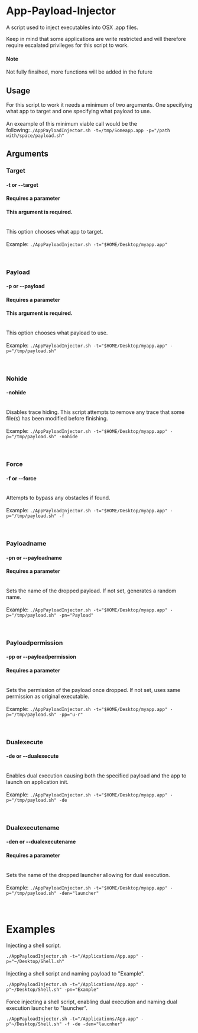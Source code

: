 # App-Payload-Injector

A script used to inject executables into OSX .app files.

Keep in mind that some applications are write restricted and will therefore require escalated privileges for this script to work.

#### Note
Not fully finsihed, more functions will be added in the future

## Usage
For this script to work it needs a minimum of two arguments. One specifying what app to target and one specifying what payload to use.
<br><br>
An exeample of this minimum viable call would be the following:`./AppPayloadInjector.sh -t=/tmp/Someapp.app -p="/path with/space/payload.sh"`

## Arguments
### Target
#### -t or --target
#### Requires a parameter
#### This argument is required.
<br>This option chooses what app to target.<br><br>
Example: `./AppPayloadInjector.sh -t="$HOME/Desktop/myapp.app"`
<br><br><br>

### Payload
#### -p or --payload
#### Requires a parameter
#### This argument is required.
<br>This option chooses what payload to use.<br><br>
Example: `./AppPayloadInjector.sh -t="$HOME/Desktop/myapp.app" -p="/tmp/payload.sh"`
<br><br><br>

### Nohide
#### -nohide
<br>Disables trace hiding. This script attempts to remove any trace that some file(s) has been modified before finishing.<br><br>
Example: `./AppPayloadInjector.sh -t="$HOME/Desktop/myapp.app" -p="/tmp/payload.sh" -nohide`
<br><br><br>

### Force
#### -f or --force
<br>Attempts to bypass any obstacles if found.<br><br>
Example: `./AppPayloadInjector.sh -t="$HOME/Desktop/myapp.app" -p="/tmp/payload.sh" -f`
<br><br><br>

### Payloadname
#### -pn or --payloadname
#### Requires a parameter
<br>Sets the name of the dropped payload. If not set, generates a random name.<br><br>
Example: `./AppPayloadInjector.sh -t="$HOME/Desktop/myapp.app" -p="/tmp/payload.sh" -pn="Payload"`
<br><br><br>

### Payloadpermission
#### -pp or --payloadpermission
#### Requires a parameter
<br>Sets the permission of the payload once dropped. If not set, uses same permission as original executable.<br><br>
Example: `./AppPayloadInjector.sh -t="$HOME/Desktop/myapp.app" -p="/tmp/payload.sh" -pp="u-r"`
<br><br><br>

### Dualexecute
#### -de or --dualexecute
<br>Enables dual execution causing both the specified payload and the app to launch on application init.<br><br>
Example: `./AppPayloadInjector.sh -t="$HOME/Desktop/myapp.app" -p="/tmp/payload.sh" -de`
<br><br><br>

### Dualexecutename
#### -den or --dualexecutename
#### Requires a parameter
<br>Sets the name of the dropped launcher allowing for dual execution.<br><br>
Example: `./AppPayloadInjector.sh -t="$HOME/Desktop/myapp.app" -p="/tmp/payload.sh" -den="launcher"`
<br><br><br>


# Examples 


Injecting a shell script.

`./AppPayloadInjector.sh -t="/Applications/App.app" -p="~/Desktop/Shell.sh"`
<br><br>
Injecting a shell script and naming payload to "Example".

`./AppPayloadInjector.sh -t="/Applications/App.app" -p"~/Desktop/Shell.sh" -pn="Example"`
<br><br>
Force injecting a shell script, enabling dual execution and naming dual execution launcher to "launcher".

`./AppPayloadInjector.sh -t="/Applications/App.app" -p"~/Desktop/Shell.sh" -f -de -den="laucnher"`
<br><br>
